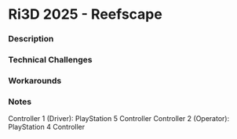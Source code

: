 # Ri3D 2025 - Reefscape
### Description

### Technical Challenges

### Workarounds

### Notes
Controller 1 (Driver): PlayStation 5 Controller
Controller 2 (Operator): PlayStation 4 Controller
